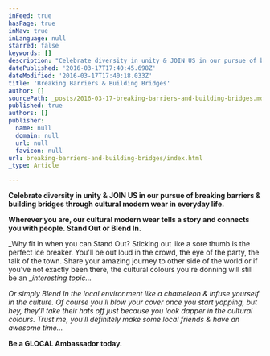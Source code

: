 ```yaml
---
inFeed: true
hasPage: true
inNav: true
inLanguage: null
starred: false
keywords: []
description: "Celebrate diversity in unity & JOIN US in our pursue of breaking barriers & building bridges\_through cultural modern wear in everyday life."
datePublished: '2016-03-17T17:40:45.698Z'
dateModified: '2016-03-17T17:40:18.033Z'
title: 'Breaking Barriers & Building Bridges'
author: []
sourcePath: _posts/2016-03-17-breaking-barriers-and-building-bridges.md
published: true
authors: []
publisher:
  name: null
  domain: null
  url: null
  favicon: null
url: breaking-barriers-and-building-bridges/index.html
_type: Article

---
```

**Celebrate diversity in unity & JOIN US in our pursue of breaking barriers & building bridges through cultural modern wear in everyday life.**

**Wherever you are, our cultural modern wear tells a story and connects you with people. Stand Out or Blend In.**

_Why fit in when you can Stand Out? Sticking out like a sore thumb is the perfect ice breaker. You'll be out loud in the crowd, the eye of the party, the talk of the town. Share your amazing journey to other side of the world or if you've not exactly been there, the cultural colours you're donning will still be an __interesting topic..._

_Or simply Blend In the local environment like a chameleon & infuse yourself in the culture. Of course you'll blow your cover once you start yapping, but hey, they'll take their hats off just because you look dapper in the cultural colours. Trust me, you'll definitely make some local friends & have an awesome time..._

**Be a GLOCAL Ambassador today.**